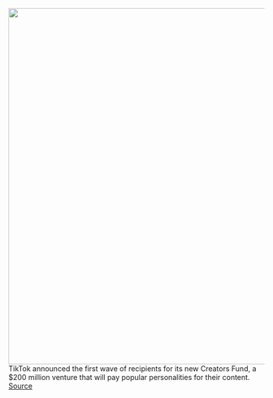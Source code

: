 <img src='https://cdn.vox-cdn.com/thumbor/k5kpzKf5mOohXD0GMwd7ItZCq6E=/0x0:1298x710/1200x800/filters:focal(546x252:752x458)/cdn.vox-cdn.com/uploads/chorus_image/image/67182375/Screen_Shot_2020_08_10_at_12.57.50_PM.0.png' width='700px' /><br/>
TikTok announced the first wave of recipients for its new Creators Fund, a $200 million venture that will pay popular personalities for their content.
<a href='https://www.theverge.com/2020/8/10/21362060/tiktok-creators-fund-recipients-david-dobrik-brittany-tomlinson-youtube-adsense'> Source <a/>